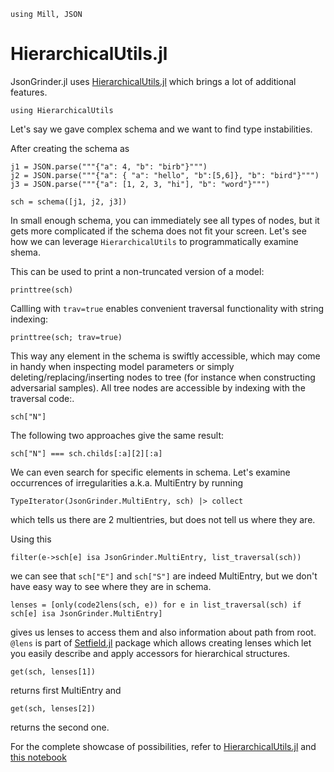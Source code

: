```@setup hierarchical
using Mill, JSON
```

# HierarchicalUtils.jl
JsonGrinder.jl uses [HierarchicalUtils.jl](https://github.com/Sheemon7/HierarchicalUtils.jl) which brings a lot of additional features.

```@example hierarchical
using HierarchicalUtils
```

Let's say we gave complex schema and we want to find type instabilities.

After creating the schema as
```@repl hierarchical
j1 = JSON.parse("""{"a": 4, "b": "birb"}""")
j2 = JSON.parse("""{"a": { "a": "hello", "b":[5,6]}, "b": "bird"}""")
j3 = JSON.parse("""{"a": [1, 2, 3, "hi"], "b": "word"}""")

sch = schema([j1, j2, j3])
```

In small enough schema, you can immediately see all types of nodes, but it gets more complicated if the schema does not fit your screen. Let's see how we can leverage `HierarchicalUtils` to programmatically examine shema.

This can be used to print a non-truncated version of a model:

```@repl hierarchical
printtree(sch)
```

Callling with `trav=true` enables convenient traversal functionality with string indexing:

```@repl hierarchical
printtree(sch; trav=true)
```

This way any element in the schema is swiftly accessible, which may come in handy when inspecting model parameters or simply deleting/replacing/inserting nodes to tree (for instance when constructing adversarial samples). All tree nodes are accessible by indexing with the traversal code:.

 ```@repl hierarchical
 sch["N"]
 ```

 The following two approaches give the same result:

 ```@repl hierarchical
 sch["N"] === sch.childs[:a][2][:a]
 ```

We can even search for specific elements in schema. Let's examine occurrences of irregularities a.k.a. MultiEntry by running

```@repl hierarchical
TypeIterator(JsonGrinder.MultiEntry, sch) |> collect
```

which tells us there are 2 multientries, but does not tell us where they are.

Using this
```@repl hierarchical
filter(e->sch[e] isa JsonGrinder.MultiEntry, list_traversal(sch))
```

we can see that `sch["E"]` and `sch["S"]` are indeed MultiEntry, but we don't have easy way to see where they are in schema.

```@repl hierarchical
lenses = [only(code2lens(sch, e)) for e in list_traversal(sch) if sch[e] isa JsonGrinder.MultiEntry]
```

gives us lenses to access them and also information about path from root.
`@lens` is part of [Setfield.jl](https://github.com/jw3126/Setfield.jl) package which allows creating lenses which let you easily describe and apply accessors for hierarchical structures.

```@repl hierarchical
get(sch, lenses[1])
```

returns first MultiEntry and

```@repl hierarchical
get(sch, lenses[2])
```

returns the second one.

 For the complete showcase of possibilities, refer to [HierarchicalUtils.jl](https://github.com/CTUAvastLab/HierarchicalUtils.jl) and [this notebook](https://github.com/CTUAvastLab/HierarchicalUtils.jl/blob/master/examples/mill_integration.ipynb)
